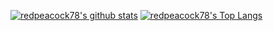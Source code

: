 [![redpeacock78's github stats](https://github-readme-stats.vercel.app/api?username=redpeacock78&count_private=true&show_icons=true)](https://github.com/anuraghazra/github-readme-stats)
[![redpeacock78's Top Langs](https://github-readme-stats.vercel.app/api/top-langs/?username=redpeacock78&hide=html&layout=compact)](https://github.com/anuraghazra/github-readme-stats)
